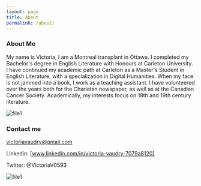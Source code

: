 ```yaml
---
layout: page
title: About
permalink: /about/
---
```

### About Me

My name is Victoria, I am a Montreal transplant in Ottawa. I completed my Bachelor's degree in English Literature with Honours at Carleton University. I have continued my academic path at Carleton as a Master's Student in English Literature, with a specialization in Digital Humanities. When my face is not jammed into a book, I work as a teaching assistant. I have volunteered over the years both for the Charlatan newspaper, as well as at the Canadian Cancer Society. Academically, my interests focus on 18th and 19th century literature. 

![file1](https://github.com/victoriav93/victoriav93.github.io/blob/master/images/Screen%20Shot%202018-03-20%20at%209.07.57%20PM.png?raw=true)



### Contact me

[victoriavaudry@gmail.com](mailto:victoriavaudry@gmail.com)
 
 

Linkedin: [www.linkedin.com/in/victoria-vaudry-7079a8120]


Twitter: @VictoriaV0593 


![file1](https://github.com/victoriav93/victoriav93.github.io/blob/master/images/Screen%20Shot%202018-03-20%20at%209.13.09%20PM.png?raw=true)
